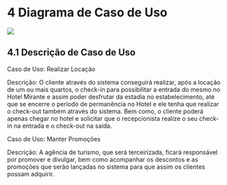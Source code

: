 # 4 Diagrama de Caso de Uso

![](https://lh7-rt.googleusercontent.com/docsz/AD_4nXeRfMCHG0jEHzKhv-0d38OnygzLlOdM1zlVEqAcFrl5L_W4Us3XjG0N6CXu2H2vstNDcdBXpM1QMXRVCNfcYwkfMuO0Q-CHYrSdzF7XOdkTceDji4BIloKYAaiqmdcgPgjriSCXM5ceqSLHHU99g5f2Kqcl?key=3mb-Ggd2pdBHi5G0TEVejA)

## 4.1 Descrição de Caso de Uso

Caso de Uso: Realizar Locação

Descrição: O cliente através do sistema conseguirá realizar, após a locação de um ou mais quartos, o check-in para possibilitar a entrada do mesmo no Hotel Mirante e assim poder desfrutar da estadia no estabelecimento, até que se encerre o período de permanência no Hotel e ele tenha que realizar o check-out também através do sistema. Bem como, o cliente poderá apenas chegar no hotel e solicitar que o recepcionista realize o seu check-in na entrada e o check-out na saída.

Caso de Uso: Manter Promoções 

Descrição: A agência de turismo, que será terceirizada, ficará responsável por promover e divulgar, bem como acompanhar os descontos e as promoções que serão lançadas no sistema para que assim os clientes possam adquirir.